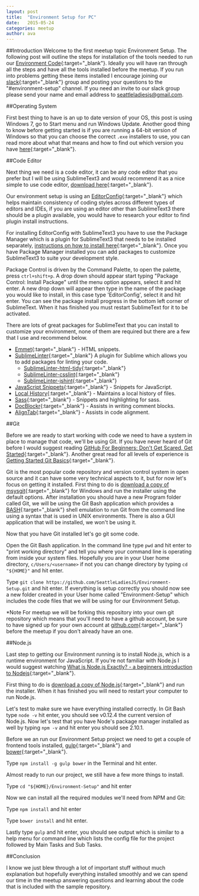 ```yaml
---
layout: post
title:  "Environment Setup for PC"
date:   2015-05-24
categories: meetup
author: ava
---
```


##Introduction
Welcome to the first meetup topic Environment Setup. The following post will outline the steps for installation of the tools needed to run our [Environment Code](https://github.com/SeattleLadiesJS/Environment-Setup){:target="_blank"}. Ideally you will have ran through all the steps and have all the tools installed before the meetup. If you run into problems getting these items installed I encourage joining our [slack](https://seattleladiesjs.slack.com/){:target="_blank"} group and posting your questions to the "#environment-setup" channel. If you need an invite to our slack group please send your name and email address to [seattleladiesjs@gmail.com](mailto:seattleladiesjs@gmail.com). 

##Operating System

First best thing to have is an up to date version of your OS, this post is using Windows 7, go to Start menu and run Windows Update. Another good thing to know before getting started is if you are running a 64-bit version of Windows so that you can choose the correct `.exe` installers to use, you can read more about what that means and how to find out which version you have [here](http://windows.microsoft.com/en-us/windows/32-bit-and-64-bit-windows#1TC=windows-7){:target="_blank"}. 

##Code Editor

Next thing we need is a code editor, it can be any code editor that you prefer but I will be using SublimeText3 and would recommend it as a nice simple to use code editor, [download here](http://www.sublimetext.com/3){:target="_blank"}.

Our environment setup is using an [EditorConfig](http://editorconfig.org/){:target="_blank"} which helps maintain consistency of coding styles across different types of editors and IDEs, if you are using an editor other than SublimeText3 there should be a plugin available, you would have to research your editor to find plugin install instructions. 

For installing EditorConfig with SublimeText3 you have to use the Package Manager which is a plugin for SublimeText3 that needs to be installed separately, [instructions on how to install here](https://packagecontrol.io/installation){:target="_blank"}. Once you have Package Manager installed you can add packages to customize SublimeText3 to suite your development style. 

Package Control is driven by the Command Palette, to open the palette, press `ctrl+shift+p`.  A drop down should appear start typing "Package Control: Install Package" until the menu option appears, select it and hit enter. A new drop down will appear then type in the name of the package you would like to install, in this case type 'EditorConfig', select it and hit enter. You can see the package install progress in the bottom left corner of SublimeText. When it has finished you must restart SublimeText for it to be activated.

There are lots of great packages for SublimeText that you can install to customize your environment, none of them are required but there are a few that I use and recommend below.


- [Emmet](http://emmet.io/){:target="_blank"} - HTML snippets.
- [SublimeLinter](http://sublimelinter.readthedocs.org/en/latest/index.html){:target="_blank"} A plugin for Sublime which allows you to add packages for linting your code.
  - [SublimeLinter-html-tidy](https://github.com/SublimeLinter/SublimeLinter-html-tidy){:target="_blank"}
  - [SublimeLinter-csslint](https://github.com/SublimeLinter/SublimeLinter-csslint){:target="_blank"}
  - [SublimeLinter-jshint]( https://github.com/SublimeLinter/SublimeLinter-jshint){:target="_blank"}
- [JavaScript Snippets](https://github.com/jprichardson/sublime-js-snippets){:target="_blank"} - Snippets for JavaScript.
- [Local History](https://github.com/vishr/local-history){:target="_blank"} - Maintains a local history of files.
- [Sass](https://github.com/nathos/sass-textmate-bundle){:target="_blank"} - Snippets and highlighting for sass.
- [DocBlockr](https://github.com/Warin/Sublime/tree/master/DocBlockr){:target="_blank"} - Assists in writing comment blocks.
- [AlignTab](https://github.com/randy3k/AlignTab){:target="_blank"} - Assists in code alignment.

##Git

Before we are ready to start working with code we need to have a system in place to manage that code, we'll be using Git. If you have never heard of Git before I would suggest reading [GitHub For Beginners: Don't Get Scared, Get Started](http://readwrite.com/2013/09/30/understanding-github-a-journey-for-beginners-part-1){:target="_blank"}. Another great read for all levels of experience is [Getting Started Git Basics](https://git-scm.com/book/en/v2/Getting-Started-Git-Basics){:target="_blank"}.  

Git is the most popular code repository and version control system in open source and it can have some very technical aspects to it, but for now let's focus on getting it installed. First thing to do is [download a copy of msysgit](http://msysgit.github.io/){:target="_blank"} for Windows and run the installer using the default options. After installation you should have a new Program folder called Git, we will be using the Git Bash application which provides a [BASH](http://en.wikipedia.org/wiki/Bash_%28Unix_shell%29){:target="_blank"} shell emulation to run Git from the command line using a syntax that is used in UNIX environments. There is also a GUI application that will be installed, we won't be using it.

Now that you have Git installed let's go git some code. 

Open the Git Bash application. In the command line type `pwd` and hit enter to "print working directory" and tell you where your command line is operating from inside your system files. Hopefully you are in your User home directory, `c/Users/<username>` if not you can change directory by typing `cd "${HOME}"` and hit enter. 


Type `git clone https://github.com/SeattleLadiesJS/Environment-Setup.git` and hit enter. If everything is setup correctly you should now see a new folder created in your User home called "Environment-Setup" which includes the code files that we will be using for our Environment Setup. 

*Note For meetup we will be forking this repository into your own git repository which means that you'll need to have a github account, be sure to have signed up for your own account at [github.com](https://github.com/){:target="_blank"} before the meetup if you don't already have an one.


##Node.js

Last step to getting our Environment running is to install Node.js, which is a runtime environment for JavaScript. If you're not familiar with Node.js I would suggest watching [What is Node.js Exactly? - a beginners introduction to Nodejs](https://www.youtube.com/watch?v=pU9Q6oiQNd0){:target="_blank"}.

First thing to do is [download a copy of Node.js](https://nodejs.org/download/){:target="_blank"} and run the installer. When it has finished you will need to restart your computer to run Node.js. 

Let's test to make sure we have everything installed correctly. In Git Bash type `node -v` hit enter, you should see v0.12.4 the current version of Node.js. Now let's test that you have Node's package manager installed as well by typing `npm -v` and hit enter you should see 2.10.1.

Before we an run our Environment Setup project we need to get a couple of frontend tools installed, [gulp](http://gulpjs.com/){:target="_blank"} and [bower](http://bower.io/){:target="_blank"}. 

  Type `npm install -g gulp bower` in the Terminal and hit enter. 

Almost ready to run our project, we still have a few more things to install.

  Type `cd "${HOME}/Environment-Setup"` and hit enter

Now we can install all the required modules we'll need from NPM and Git:

Type `npm install` and hit enter 

Type `bower install` and hit enter. 

Lastly type `gulp` and hit enter, you should see output which is similar to a help menu for command line which lists the config file for the project followed by Main Tasks and Sub Tasks.



##Conclusion

I know we just blew through a lot of important stuff without much explanation but hopefully everything installed smoothly and we can spend our time in the meetup answering questions and learning about the code that is included with the sample repository. 
 

